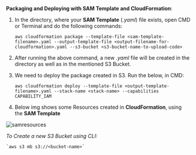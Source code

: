 **Packaging and Deploying with SAM Template and CloudFormation**:

1. In the directory, where your **SAM Template** (_.yaml_) file exists, open CMD or Terminal and do the following commands:

    `aws cloudformation package --template-file <sam-template-filename>.yaml --output-template-file <output-filename-for-cloudformation>.yaml --s3-bucket <s3-bucket-name-to-upload-code>`

2. After running the above command, a new _.yaml_ file will be created in the directory as well as in the mentioned S3 Bucket.
3. We need to deploy the package created in S3. Run the below, in CMD:

    `aws cloudformation deploy --template-file <output-template-filename>.yaml --stack-name <stack-name> --capabilities CAPABILITY_IAM`

4. Below img shows some Resources created in **CloudFormation**, using the **SAM Template**

![samresources](https://user-images.githubusercontent.com/26769575/99354800-1cb59100-28cd-11eb-95c0-b6f229902438.JPG)

   _To Create a new S3 Bucket using CLI:_

    `aws s3 mb s3://<bucket-name>`
